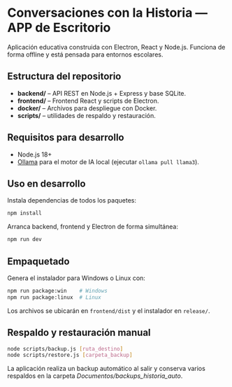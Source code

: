 # Conversaciones con la Historia — APP de Escritorio

Aplicación educativa construida con Electron, React y Node.js. Funciona de forma offline y está pensada para entornos escolares.

## Estructura del repositorio

- **backend/** – API REST en Node.js + Express y base SQLite.
- **frontend/** – Frontend React y scripts de Electron.
- **docker/** – Archivos para despliegue con Docker.
- **scripts/** – utilidades de respaldo y restauración.

## Requisitos para desarrollo

- Node.js 18+
- [Ollama](https://ollama.com/download) para el motor de IA local (ejecutar `ollama pull llama3`).

## Uso en desarrollo

Instala dependencias de todos los paquetes:

```bash
npm install
```

Arranca backend, frontend y Electron de forma simultánea:

```bash
npm run dev
```

## Empaquetado

Genera el instalador para Windows o Linux con:

```bash
npm run package:win    # Windows
npm run package:linux  # Linux
```

Los archivos se ubicarán en `frontend/dist` y el instalador en `release/`.

## Respaldo y restauración manual

```bash
node scripts/backup.js [ruta_destino]
node scripts/restore.js [carpeta_backup]
```

La aplicación realiza un backup automático al salir y conserva varios respaldos en la carpeta *Documentos/backups_historia_auto*.

